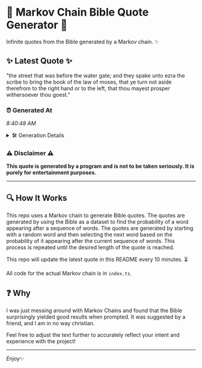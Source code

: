 # 📖 Markov Chain Bible Quote Generator 📖

Infinite quotes from the Bible generated by a Markov chain. ✨

## ✨ Latest Quote ✨
"the street that was before the water gate; and they spake unto ezra the scribe to bring the book of the law of moses, that ye turn not aside therefrom to the right hand or to the left, that thou mayest prosper withersoever thou goest."

### ⏰ Generated At
*8:40:48 AM*

<details>
    <summary>🛠️ Generation Details</summary>
    <p>
        <strong>🌱 Seed:</strong> the<br>
        <strong>🔄 Iterations:</strong> 44<br>
        <strong>📜 Context History:</strong><br>[ the ]: street<br>[ the, street ]: that<br>[ the, street, that ]: was<br>[ the, street, that, was ]: before<br>[ the, street, that, was, before ]: the<br>[ the, street, that, was, before, the ]: water<br>[ street, that, was, before, the, water ]: gate;<br>[ that, was, before, the, water, gate; ]: and<br>[ was, before, the, water, gate;, and ]: they<br>[ before, the, water, gate;, and, they ]: spake<br>[ the, water, gate;, and, they, spake ]: unto<br>[ water, gate;, and, they, spake, unto ]: ezra<br>[ gate;, and, they, spake, unto, ezra ]: the<br>[ and, they, spake, unto, ezra, the ]: scribe<br>[ they, spake, unto, ezra, the, scribe ]: to<br>[ spake, unto, ezra, the, scribe, to ]: bring<br>[ unto, ezra, the, scribe, to, bring ]: the<br>[ ezra, the, scribe, to, bring, the ]: book<br>[ the, scribe, to, bring, the, book ]: of<br>[ scribe, to, bring, the, book, of ]: the<br>[ to, bring, the, book, of, the ]: law<br>[ bring, the, book, of, the, law ]: of<br>[ the, book, of, the, law, of ]: moses,<br>[ book, of, the, law, of, moses, ]: that<br>[ of, the, law, of, moses,, that ]: ye<br>[ the, law, of, moses,, that, ye ]: turn<br>[ law, of, moses,, that, ye, turn ]: not<br>[ of, moses,, that, ye, turn, not ]: aside<br>[ moses,, that, ye, turn, not, aside ]: therefrom<br>[ that, ye, turn, not, aside, therefrom ]: to<br>[ ye, turn, not, aside, therefrom, to ]: the<br>[ turn, not, aside, therefrom, to, the ]: right<br>[ not, aside, therefrom, to, the, right ]: hand<br>[ aside, therefrom, to, the, right, hand ]: or<br>[ therefrom, to, the, right, hand, or ]: to<br>[ to, the, right, hand, or, to ]: the<br>[ the, right, hand, or, to, the ]: left,<br>[ right, hand, or, to, the, left, ]: that<br>[ hand, or, to, the, left,, that ]: thou<br>[ or, to, the, left,, that, thou ]: mayest<br>[ to, the, left,, that, thou, mayest ]: prosper<br>[ the, left,, that, thou, mayest, prosper ]: withersoever<br>[ left,, that, thou, mayest, prosper, withersoever ]: thou<br>[ that, thou, mayest, prosper, withersoever, thou ]: goest.<br>
    </p>
</details>

### ⚠️ Disclaimer ⚠️
**This quote is generated by a program and is not to be taken seriously. It is purely for entertainment purposes.**

---

## 🔍 How It Works

This repo uses a Markov chain to generate Bible quotes. The quotes are generated by using the Bible as a dataset to find the probability of a word appearing after a sequence of words. The quotes are generated by starting with a random word and then selecting the next word based on the probability of it appearing after the current sequence of words. This process is repeated until the desired length of the quote is reached.

This repo will update the latest quote in this README every 10 minutes. ⏳

All code for the actual Markov chain is in `index.ts`.

## ❓ Why

I was just messing around with Markov Chains and found that the Bible surprisingly yielded good results when prompted. 
It was suggested by a friend, and I am in no way christian.

Feel free to adjust the text further to accurately reflect your intent and experience with the project!

---

*Enjoy*✨
